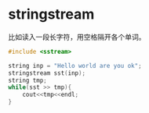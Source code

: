 # stringstream

比如读入一段长字符，用空格隔开各个单词。

```cpp
#include <sstream>

string inp = "Hello world are you ok";
stringstream sst(inp);
string tmp;
while(sst >> tmp){
    cout<<tmp<<endl;
}
```